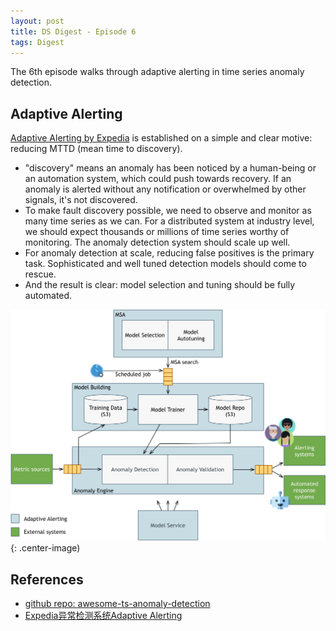 ```yaml
---
layout: post
title: DS Digest - Episode 6
tags: Digest
---
```


The 6th episode walks through adaptive alerting in time series anomaly detection.

## Adaptive Alerting

[Adaptive Alerting by Expedia](https://github.com/ExpediaGroup/adaptive-alerting/tree/master/anomdetect/src/main) is established on a simple and clear motive: reducing MTTD (mean time to discovery).

- "discovery" means an anomaly has been noticed by a human-being or an automation system, which could push towards recovery. If an anomaly is alerted without any notification or overwhelmed by other signals, it's not discovered.
- To make fault discovery possible, we need to observe and monitor as many time series as we can. For a distributed system at industry level, we should expect thousands or millions of time series worthy of monitoring. The anomaly detection system should scale up well.
- For anomaly detection at scale, reducing false positives is the primary task. Sophisticated and well tuned detection models should come to rescue.
- And the result is clear: model selection and tuning should be fully automated.

![](https://raw.githubusercontent.com/Jiaxigu/Jiaxigu.github.io/master/assets/images/2021-11-10-expedia-arch.png){: .center-image)

## References

- [github repo: awesome-ts-anomaly-detection](https://github.com/rob-med/awesome-TS-anomaly-detection)
- [Expedia异常检测系统Adaptive Alerting](https://www.biaodianfu.com/expedia-adaptive-alerting.html)

